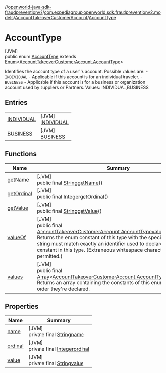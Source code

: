 //[openworld-java-sdk-fraudpreventionv2](../../../../index.md)/[com.expediagroup.openworld.sdk.fraudpreventionv2.models](../../index.md)/[AccountTakeoverCustomerAccount](../index.md)/[AccountType](index.md)

# AccountType

[JVM]\
public enum [AccountType](index.md) extends [Enum](https://docs.oracle.com/javase/8/docs/api/java/lang/Enum.html)&lt;[AccountTakeoverCustomerAccount.AccountType](index.md)&gt;

Identifies the account type of a user''s account. Possible values are: - `INDIVIDUAL` - Applicable if this account is for an individual traveler. - `BUSINESS` - Applicable if this account is for a business or organization account used by suppliers or Partners. Values: INDIVIDUAL,BUSINESS

## Entries

| | |
|---|---|
| [INDIVIDUAL](-i-n-d-i-v-i-d-u-a-l/index.md) | [JVM]<br>[INDIVIDUAL](-i-n-d-i-v-i-d-u-a-l/index.md) |
| [BUSINESS](-b-u-s-i-n-e-s-s/index.md) | [JVM]<br>[BUSINESS](-b-u-s-i-n-e-s-s/index.md) |

## Functions

| Name | Summary |
|---|---|
| [getName](index.md#15928381%2FFunctions%2F-1883119931) | [JVM]<br>public final [String](https://docs.oracle.com/javase/8/docs/api/java/lang/String.html)[getName](index.md#15928381%2FFunctions%2F-1883119931)() |
| [getOrdinal](index.md#1550325217%2FFunctions%2F-1883119931) | [JVM]<br>public final [Integer](https://docs.oracle.com/javase/8/docs/api/java/lang/Integer.html)[getOrdinal](index.md#1550325217%2FFunctions%2F-1883119931)() |
| [getValue](get-value.md) | [JVM]<br>public final [String](https://docs.oracle.com/javase/8/docs/api/java/lang/String.html)[getValue](get-value.md)() |
| [valueOf](value-of.md) | [JVM]<br>public final [AccountTakeoverCustomerAccount.AccountType](index.md)[valueOf](value-of.md)([String](https://docs.oracle.com/javase/8/docs/api/java/lang/String.html)value)<br>Returns the enum constant of this type with the specified name. The string must match exactly an identifier used to declare an enum constant in this type. (Extraneous whitespace characters are not permitted.) |
| [values](values.md) | [JVM]<br>public final [Array](https://kotlinlang.org/api/latest/jvm/stdlib/kotlin/-array/index.html)&lt;[AccountTakeoverCustomerAccount.AccountType](index.md)&gt;[values](values.md)()<br>Returns an array containing the constants of this enum type, in the order they're declared. |

## Properties

| Name | Summary |
|---|---|
| [name](../../-verification-type/_3_-d-s/index.md#-372974862%2FProperties%2F-1883119931) | [JVM]<br>private final [String](https://docs.oracle.com/javase/8/docs/api/java/lang/String.html)[name](../../-verification-type/_3_-d-s/index.md#-372974862%2FProperties%2F-1883119931) |
| [ordinal](../../-verification-type/_3_-d-s/index.md#-739389684%2FProperties%2F-1883119931) | [JVM]<br>private final [Integer](https://docs.oracle.com/javase/8/docs/api/java/lang/Integer.html)[ordinal](../../-verification-type/_3_-d-s/index.md#-739389684%2FProperties%2F-1883119931) |
| [value](-b-u-s-i-n-e-s-s/index.md#-1930447836%2FProperties%2F-1883119931) | [JVM]<br>private final [String](https://docs.oracle.com/javase/8/docs/api/java/lang/String.html)[value](-b-u-s-i-n-e-s-s/index.md#-1930447836%2FProperties%2F-1883119931) |
